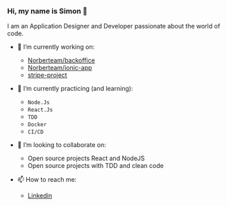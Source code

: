 ### Hi, my name is Simon 👋

I am an Application Designer and Developer passionate about the world of code.


- 🔭 I’m currently working on:

  - [Norberteam/backoffice](https://github.com/Norberteam/backoffice)
  - [Norberteam/ionic-app](https://github.com/Norberteam/backoffice)
  - [stripe-project](https://github.com/Spiquet/stripe-project)

- 🌱 I’m currently practicing (and learning):
  - ``Node.Js``
  - ``React.Js``
  - ``TDD``
  - ``Docker``
  - ``CI/CD``

- 👯 I’m looking to collaborate on:
  - Open source projects React and NodeJS
  - Open source projects with TDD and clean code

- 📫 How to reach me:
  - [Linkedin](https://www.linkedin.com/in/simonpiquet/)

<!--
- 🤔 I’m looking for help with ...
- 💬 Ask me about ...
- 😄 Pronouns: ...
- ⚡ Fun fact: ...
-->
